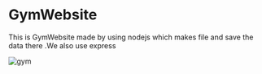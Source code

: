 # GymWebsite
This is GymWebsite made by using nodejs which makes file and save the data there .We also use express

![gym](https://user-images.githubusercontent.com/65523962/161419800-f8bce387-9f07-4f18-942a-d739b18eb3f8.jpg)
